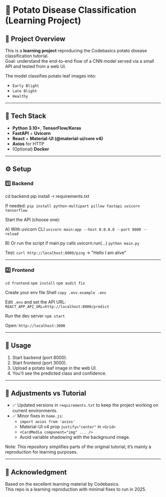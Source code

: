# 🌱 Potato Disease Classification (Learning Project)

## 📌 Project Overview
This is a **learning project** reproducing the Codebasics potato disease classification tutorial.  
Goal: understand the end-to-end flow of a CNN model served via a small API and tested from a web UI.

The model classifies potato leaf images into:
- `Early Blight`
- `Late Blight`
- `Healthy`

---

## 🧩 Tech Stack
- **Python 3.10+**, **TensorFlow/Keras**
- **FastAPI** + **Uvicorn**
- **React** + **Material-UI (@material-ui/core v4)**
- **Axios** for HTTP
- (Optional) **Docker**

---

## ⚙️ Setup

### 1️⃣ Backend
cd backend
pip install -r requirements.txt

If needed:
`pip install python-multipart pillow fastapi uvicorn tensorflow`

Start the API (choose one):

A) With uvicorn CLI
`uvicorn main:app --host 0.0.0.0 --port 8000 --reload`

B) Or run the script if main.py calls uvicorn.run(...)
`python main.py`

Test:
`curl http://localhost:8000/ping`
 -> "Hello I am alive"

---

### 2️⃣ Frontend
`cd frontend`
`npm install`
`npm audit fix`

Create your env file
Shell
`copy .env.example .env`


Edit `.env` and set the API URL:
`REACT_APP_API_URL=http://localhost:8000/predict`

Run the dev server
`npm start`

Open: `http://localhost:3000`

---

## 🚀 Usage
1. Start backend (port 8000).
2. Start frontend (port 3000).
3. Upload a potato leaf image in the web UI.
4. You’ll see the predicted class and confidence.

---

## 🔄 Adjustments vs Tutorial
- ✅ Updated versions in `requirements.txt` to keep the project working on current environments.
- ✅ Minor fixes in `home.js`:
  - `import axios from 'axios'`
  - Material-UI v4 prop `justify="center"` in `<Grid>`
  - `<CardMedia component="img" ... />`
  - Avoid variable shadowing with the background image.

Note: This repository simplifies parts of the original tutorial; it’s mainly a reproduction for learning purposes.

---

## 🙏 Acknowledgment
Based on the excellent learning material by Codebasics.  
This repo is a learning reproduction with minimal fixes to run in 2025.
